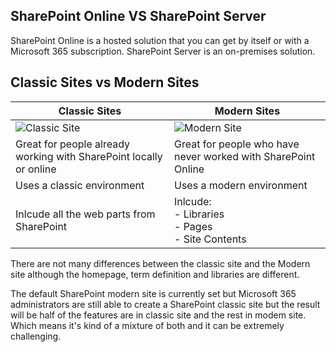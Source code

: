 




## SharePoint Online VS SharePoint Server

SharePoint Online is a hosted solution that you can get by itself or with a Microsoft 365 subscription. SharePoint Server is an on-premises solution.




## Classic Sites vs Modern Sites


| Classic Sites | Modern Sites |
| --- | --- |
| ![Classic Site](https://www.rramoscabral.com/training/assets/MSSharePoint/ClassicSite.png) | ![Modern Site](https://www.rramoscabral.com/training/assets/MSSharePoint/ModernSite.png) 
| Great for people already working with SharePoint locally or online | Great for people who have never worked with SharePoint Online |
| Uses a classic environment | Uses a modern environment |
| Inlcude all the web parts from SharePoint | Inlcude: <br/> - Libraries<br/> - Pages<br/> - Site Contents | 


There are not many differences between the classic site and the Modern site although the homepage, term definition and libraries are different.

The default SharePoint modern site is currently set but Microsoft 365 administrators are still able to create a SharePoint classic site but the result will be half of the features are in classic site and the rest in modem site. Which means it's kind of a mixture of both and it can be extremely challenging.




